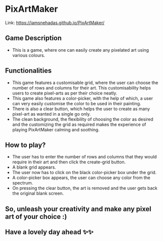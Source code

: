 # **PixArtMaker** 
Link: https://iamsnehadas.github.io/PixArtMaker/

## **Game Description**
<!-- add your game description here  -->
- This is a game, where one can easily create any pixelated art using various colours.

## **Functionalities**
<!-- add functionalities over here -->
- This game features a customisable grid, where the user can choose the number of rows and columns for their art. This customisability helps users to create pixel-arts as per their choice neatly.
- This game also features a color-picker, with the help of which, a user can very easily customise the color to be used in their painting.
- There is also a clear button, which helps the user to create as many pixel-art as wanted in a single go only.
- The clean background, the flexibility of choosing the color as desired and the customizing the grid as required makes the experience of playing PixArtMaker calming and soothing.

## **How to play?**
<!-- add the steps how to play games -->
- The user has to enter the number of rows and columns that they would require in their art and then click the create-grid button.
- A blank grid appears.
- The user now has to click on the black color-picker box under the grid.
- A color-picker box appears, the user can choose any color from the spectrum.
- On pressing the clear button, the art is removed and the user gets back the original blank screen.

## **So, unleash your creativity and make any pixel art of your choice :) <br> <br>  Have a lovely day ahead ✨✨**
